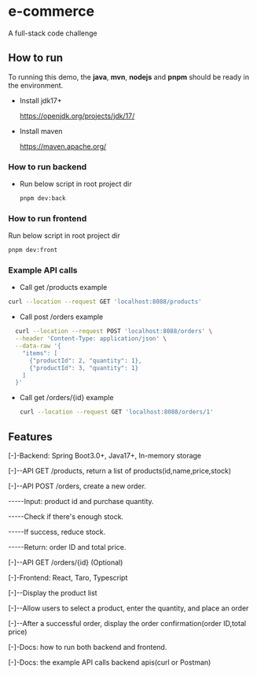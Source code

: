 # e-commerce

A full-stack code challenge

## How to run

To running this demo, the **java**, **mvn**, **nodejs** and **pnpm** should be ready in the environment.

* Install jdk17+

  <https://openjdk.org/projects/jdk/17/>
* Install maven

  <https://maven.apache.org/>

### How to run backend

* Run below script in root project dir

  ```bash
  pnpm dev:back
  ```

### How to run frontend

Run below script in root project dir

```bash
pnpm dev:front
```

### Example API calls

* Call get /products example

```bash
curl --location --request GET 'localhost:8088/products'
```

* Call post /orders example

```bash
  curl --location --request POST 'localhost:8088/orders' \
  --header 'Content-Type: application/json' \
  --data-raw '{
    "items": [
      {"productId": 2, "quantity": 1},
      {"productId": 3, "quantity": 1}
    ]
  }'
```

* Call get /orders/{id} example

  ```bash
  curl --location --request GET 'localhost:8088/orders/1'
  ```

## Features

\[-\]-Backend: Spring Boot3.0+, Java17+, In-memory storage

\[-\]--API GET /products, return a list of products(id,name,price,stock)

\[-\]--API POST /orders, create a new order.

\-----Input: product id and purchase quantity.

\-----Check if there's enough stock.

\-----If success, reduce stock.

\-----Return: order ID and total price.

\[-\]--API GET /orders/{id} (Optional)

\[-\]-Frontend: React, Taro, Typescript

\[-\]--Display the product list

\[-\]--Allow users to select a product, enter the quantity, and place an order

\[-\]--After a successful order, display the order confirmation(order ID,total price)

\[-\]-Docs: how to run both backend and frontend.

\[-\]-Docs: the example API calls backend apis(curl or Postman)


